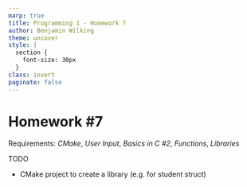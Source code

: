 ```yaml
---
marp: true
title: Programming 1 - Homework 7
author: Benjamin Wilking
theme: uncover
style: |
  section {
    font-size: 30px
  }
class: invert
paginate: false
---
```


# Homework #7

Requirements: *CMake*, *User Input*, *Basics in C #2*, *Functions*, *Libraries*

TODO

- CMake project to create a library (e.g. for student struct)